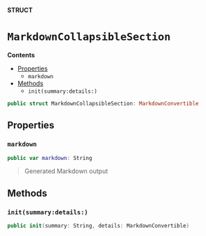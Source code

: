 **STRUCT**
# `MarkdownCollapsibleSection`

**Contents**
- [Properties](#properties)
  - `markdown`
- [Methods](#methods)
  - `init(summary:details:)`

```swift
public struct MarkdownCollapsibleSection: MarkdownConvertible
```

## Properties
### `markdown`

```swift
public var markdown: String
```

> Generated Markdown output

## Methods
### `init(summary:details:)`

```swift
public init(summary: String, details: MarkdownConvertible)
```

